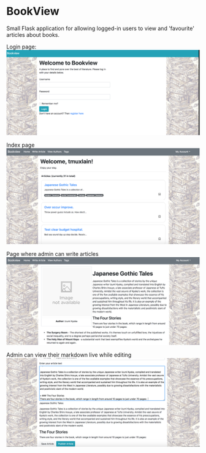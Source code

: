 # BookView
Small Flask application for allowing logged-in users to view and 'favourite' articles about books.

Login page:
![alt text](https://raw.githubusercontent.com/compiler45/bookview/master/images/login.png)

Index page
![alt text](https://raw.githubusercontent.com/compiler45/bookview/master/images/index.png)

Page where admin can write articles
![alt text](https://raw.githubusercontent.com/compiler45/bookview/master/images/write_article.png)

Admin can view their markdown live while editing
![alt text](https://raw.githubusercontent.com/compiler45/bookview/master/images/markdown_preview.png)
